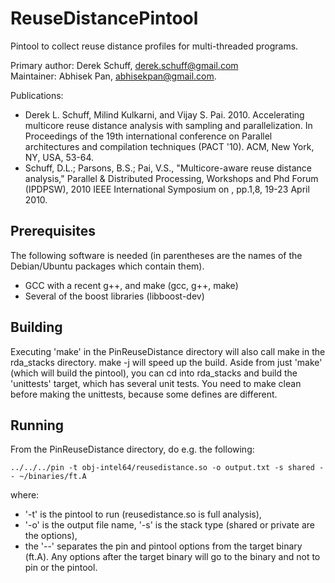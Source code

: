 ReuseDistancePintool
====================

Pintool to collect reuse distance profiles for multi-threaded programs.

Primary author: Derek Schuff, derek.schuff@gmail.com  
Maintainer: Abhisek Pan, abhisekpan@gmail.com.

Publications:
+ Derek L. Schuff, Milind Kulkarni, and Vijay S. Pai. 2010. Accelerating multicore reuse distance analysis with sampling and parallelization. 
  In Proceedings of the 19th international conference on Parallel architectures and compilation techniques (PACT '10). 
  ACM, New York, NY, USA, 53-64.
+ Schuff, D.L.; Parsons, B.S.; Pai, V.S., "Multicore-aware reuse distance analysis," 
  Parallel & Distributed Processing, Workshops and Phd Forum (IPDPSW), 2010 IEEE International Symposium on , pp.1,8, 19-23 April 2010.

Prerequisites
-------------
The following software is needed (in parentheses are the names of the Debian/Ubuntu packages which contain them).
+ GCC with a recent g++, and make (gcc, g++, make)
+ Several of the boost libraries (libboost-dev)

Building
--------
Executing 'make' in the PinReuseDistance directory will also call make in the rda_stacks directory. 
make -j<number> will speed up the build. 
Aside from just 'make' (which will build the pintool), you can cd into rda_stacks and build the 'unittests' target, 
which has several unit tests. You need to make clean before making the unittests, because some defines are different.

Running
-------

From the PinReuseDistance directory, do e.g. the following:

    ../../../pin -t obj-intel64/reusedistance.so -o output.txt -s shared -- ~/binaries/ft.A
where:
+ '-t' is the pintool to run (reusedistance.so is full analysis), 
+ '-o' is the output file name, '-s' is the stack type (shared or private are the options), 
+ the '--' separates the pin and pintool options  from the target binary (ft.A). Any options after the target binary will go to the binary and not to pin or the pintool.
